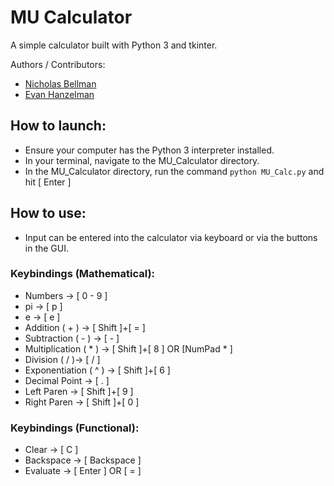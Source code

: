 # MU Calculator
A simple calculator built with Python 3 and tkinter.

Authors / Contributors:
- [Nicholas Bellman](https://github.com/nrbellman)
- [Evan Hanzelman](https://github.com/EHanz)

## How to launch:
- Ensure your computer has the Python 3 interpreter installed.
- In your terminal, navigate to the MU_Calculator directory.
- In the MU_Calculator directory, run the command ```python MU_Calc.py``` and hit [ Enter ]

## How to use:
- Input can be entered into the calculator via keyboard or via the buttons in the GUI.
### Keybindings (Mathematical):
- Numbers -> [ 0 - 9 ]
- pi -> [ p ]
- e -> [ e ]
- Addition ( + ) -> [ Shift ]+[ = ] 
- Subtraction ( - ) -> [ - ]
- Multiplication ( * ) -> [ Shift ]+[ 8 ] OR [NumPad * ]
- Division ( / )-> [ / ]
- Exponentiation ( ^ ) -> [ Shift ]+[ 6 ]
- Decimal Point -> [ . ]
- Left Paren -> [ Shift ]+[ 9 ] 
- Right Paren -> [ Shift ]+[ 0 ]
### Keybindings (Functional):
- Clear -> [ C ]
- Backspace -> [ Backspace ]
- Evaluate -> [ Enter ] OR [ = ]
